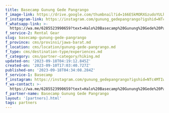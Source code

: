 ```yaml
---
title: Basecamp Gunung Gede Pangrango
f_image-link: https://drive.google.com/thumbnail?id=166ESkMORXGzudoYULhiKhkYqiHKU2cob
f_instagram-link: https://instagram.com/gunung_gedepangrango?igshid=NTc4MTIwNjQ2YQ==
f_whatsapp-link: >-
  https://wa.me/6285523990659?text=Halo%20Basecamp%20Gunung%20Gede%20Pangrango,%20saya%20dapat%20info%20dari%20@loocale.id%20dan%20punya%20pertanyaan
f_service-2: Rental Gear
slug: basecamp-gunung-gede-pangrango
f_province: cms/provinsi/jawa-barat.md
f_location: cms/location/gunung-gede-pangrango.md
f_type: cms/destination-type/experiences.md
f_category: cms/partner-category/hiking.md
updated-on: '2023-09-18T04:19:12.845Z'
created-on: '2023-09-10T17:03:40.727Z'
published-on: '2023-09-18T04:34:08.284Z'
f_service-1: Basecamp
f_instagram: https://instagram.com/gunung_gedepangrango?igshid=NTc4MTIwNjQ2YQ==
f_wa-contact: >-
  https://wa.me/6285523990659?text=Halo%20Basecamp%20Gunung%20Gede%20Pangrango,%20saya%20dapat%20info%20dari%20@loocale.id%20dan%20punya%20pertanyaan
f_partner-name: Basecamp Gunung Gede Pangrango
layout: '[partners].html'
tags: partners
---
```



